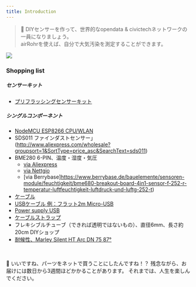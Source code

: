 ```yaml
---
title: Introduction
---
```

> 🚧 DIYセンサーを作って、世界的なopendata & civictechネットワークの一員になりましょう。<br> airRohrを使えば、自分で大気汚染を測定することができます。


<img src="../docs/airrohr/particulate-matter-air-quality-sensor-kit.jpeg" loading="lazy"/>

### Shopping list
##### センサーキット
* [プリフラッシングセンサーキット](https://nettigo.eu/products/luftdaten-org-pl-kit-sds011-bme280)

##### シングルコンポーネント
* [NodeMCU ESP8266 CPU/WLAN](https://www.aliexpress.com/wholesale?groupsort=1&SortType=price_asc&SearchText=nodemcu+v3+esp8266+ch340)
* SDS011 ファインダストセンサー」(http://www.aliexpress.com/wholesale?groupsort=1&SortType=price_asc&SearchText=sds011)
* BME280 6-PIN、温度・湿度・気圧
  - [via Aliexpress](https://www.aliexpress.com/wholesale?catId=0&initiative_id=SB_20200308040440&SearchText=bme280+-5V+%2B3.3V)
  - [via Nettgio](https://nettigo.eu/products/module-pressure-humidity-and-temperature-sensor-bosch-bme280)
  - [via Berrybase]https://www.berrybase.de/bauelemente/sensoren-module/feuchtigkeit/bme680-breakout-board-4in1-sensor-f-252-r-temperatur-luftfeuchtigkeit-luftdruck-und-luftg-252-t)
* [ケーブル](http://www.aliexpress.com/wholesale?groupsort=1&SortType=price_asc&SearchText=Dupont+cable+20cm+female-female)
* [USBケーブル 例：フラット2m Micro-USB](https://www.aliexpress.com/wholesale?catId=0&initiative_id=SB_20200308040708&SearchText=micro+usb+flat+cable+2m)
* [Power supply USB](https://www.aliexpress.com/wholesale?catId=0&initiative_id=SB_20200308040834&SearchText=single+micro+usb+eu+power+supply)
* [ケーブルストラップ](https://www.aliexpress.com/wholesale?catId=0&initiative_id=SB_20200308040852&SearchText=cable+straps)
* フレキシブルチューブ（できれば透明ではないもの）、直径6mm、長さ約20cm DIYショップ
* [耐候性、Marley Silent HT Arc DN 75 87°](https://www.bauhaus.info/rohrsysteme/marley-ht-bogen-/p/13625028)


<br>

🙌 いいですね、パーツをネットで買うことにしたんですね！？
残念ながら、お届けには数日から3週間ほどかかることがあります。
それまでは、人生を楽しんでください️。
